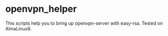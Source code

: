 # openvpn_helper
This scripts help you to bring up openvpn-server with easy-rsa.
Tested on AlmaLinux8.
